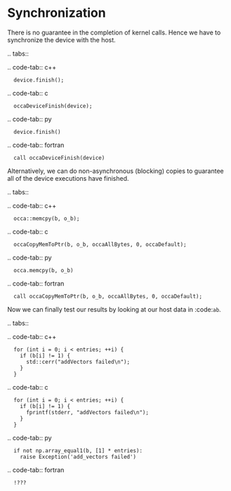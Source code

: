 Synchronization
========================================

There is no guarantee in the completion of kernel calls.
Hence we have to synchronize the device with the host.

.. tabs::

   .. code-tab:: c++

      device.finish();

   .. code-tab:: c

      occaDeviceFinish(device);

   .. code-tab:: py

      device.finish()

   .. code-tab:: fortran

      call occaDeviceFinish(device)

Alternatively, we can do non-asynchronous (blocking) copies to guarantee all of the device executions have finished.

.. tabs::

   .. code-tab:: c++

      occa::memcpy(b, o_b);

   .. code-tab:: c

      occaCopyMemToPtr(b, o_b, occaAllBytes, 0, occaDefault);

   .. code-tab:: py

      occa.memcpy(b, o_b)

   .. code-tab:: fortran

      call occaCopyMemToPtr(b, o_b, occaAllBytes, 0, occaDefault);

Now we can finally test our results by looking at our host data in :code:`ab`.

.. tabs::

   .. code-tab:: c++

      for (int i = 0; i < entries; ++i) {
        if (b[i] != 1) {
          std::cerr("addVectors failed\n");
        }
      }

   .. code-tab:: c

      for (int i = 0; i < entries; ++i) {
        if (b[i] != 1) {
          fprintf(stderr, "addVectors failed\n");
        }
      }

   .. code-tab:: py

      if not np.array_equal1(b, [1] * entries):
        raise Exception('add_vectors failed')

   .. code-tab:: fortran

      !???

